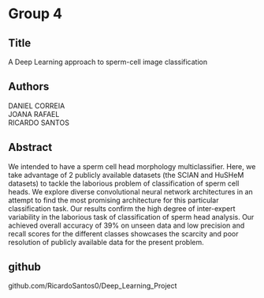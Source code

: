 # Group 4
## Title
A Deep Learning approach to sperm-cell image classification
## Authors
DANIEL CORREIA   
JOANA RAFAEL  
RICARDO SANTOS  
## Abstract
We intended to have a sperm cell head morphology multiclassifier. Here, we take advantage of 2 publicly available datasets (the SCIAN and HuSHeM datasets) to tackle the laborious problem of classification of sperm cell heads. We explore diverse convolutional neural network architectures in an attempt to find the most promising architecture for this particular classification task. Our results confirm the high degree of inter-expert variability in the laborious task of classification of sperm head analysis. Our achieved overall accuracy of 39% on unseen data and low precision and recall scores for the different classes showcases the scarcity and poor resolution of publicly available data for the present problem.
## github
github.com/RicardoSantos0/Deep_Learning_Project
